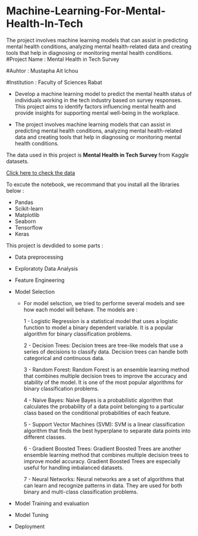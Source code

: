 # Machine-Learning-For-Mental-Health-In-Tech
The project involves machine learning models that can assist in predicting mental health conditions, analyzing mental health-related data and creating tools that help in diagnosing or monitoring mental health conditions.
#Project Name : Mental Health in Tech Survey

#Auhtor : Mustapha Ait Ichou

#Institution :  Faculty of Sciences Rabat


 * Develop a machine learning model to predict the mental health status of individuals working in the tech industry based on survey responses. This project aims to identify factors influencing mental health and provide insights for supporting mental well-being in the workplace.

 * The project involves machine learning models that can assist in predicting mental health conditions, analyzing mental health-related data and creating tools that help in diagnosing or monitoring mental health conditions.

   
The data used in this project is <b> Mental Health in Tech Survey </b> from Kaggle datasets.

<a href="https://www.kaggle.com/datasets/osmi/mental-health-in-tech-survey ">Click here to check the data </a>

To excute the notebook, we recommand that you install all the libraries below : 
  - Pandas
  - Scikit-learn
  - Matplotlib
  - Seaborn
  - Tensorflow
  - Keras

This project is devdided to some parts : 
  - Data preprocessing
  - Exploratoty Data Analysis
  - Feature Engineering
  - Model Selection 
    - For model selsction, we tried to performe several models and see how each model will behave. The models are : 

      1 - Logistic Regression is a statistical model that uses a logistic function to model a binary dependent variable. It is a popular algorithm for binary classification problems. 

      2 - Decision Trees: Decision trees are tree-like models that use a series of decisions to classify data. Decision trees can handle both categorical and continuous data. 

      3 - Random Forest: Random Forest is an ensemble learning method that combines multiple decision trees to improve the accuracy and stability of the model. It is one of the most popular algorithms for binary classification problems.

      4 - Naive Bayes: Naive Bayes is a probabilistic algorithm that calculates the probability of a data point belonging to a particular class based on the conditional probabilities of each feature. 

      5 - Support Vector Machines (SVM): SVM is a linear classification algorithm that finds the best hyperplane to separate data points into different classes.

      6 - Gradient Boosted Trees: Gradient Boosted Trees are another ensemble learning method that combines multiple decision trees to improve model accuracy. Gradient Boosted Trees are especially useful for handling imbalanced datasets. 

      7 - Neural Networks: Neural networks are a set of algorithms that can learn and recognize patterns in data. They are used for both binary and multi-class classification problems. 

  - Model Training and evaluation
  - Model Tuning
  - Deployment 
